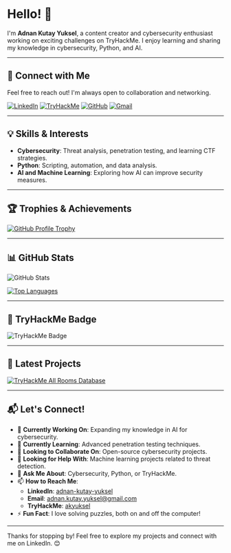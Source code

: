 # Hello! 👋

I'm **Adnan Kutay Yuksel**, a content creator and cybersecurity enthusiast working on exciting challenges on TryHackMe. I enjoy learning and sharing my knowledge in cybersecurity, Python, and AI.

---

## 📌 Connect with Me
Feel free to reach out! I'm always open to collaboration and networking.

[![LinkedIn](https://img.shields.io/badge/-LinkedIn-blue?style=flat-square&logo=linkedin&logoColor=white)](https://linkedin.com/in/adnan-kutay-yuksel)
[![TryHackMe](https://img.shields.io/badge/-TryHackMe-red?style=flat-square&logo=tryhackme&logoColor=white)](https://tryhackme.com/r/p/akyuksel)
[![GitHub](https://img.shields.io/badge/-GitHub-black?style=flat-square&logo=github&logoColor=white)](https://github.com/adnan-kutay-yuksel)
[![Gmail](https://img.shields.io/badge/-Email-D14836?style=flat-square&logo=gmail&logoColor=white)](mailto:adnan.kutay.yuksel@gmail.com)

---

## 💡 Skills & Interests
- **Cybersecurity**: Threat analysis, penetration testing, and learning CTF strategies.
- **Python**: Scripting, automation, and data analysis.
- **AI and Machine Learning**: Exploring how AI can improve security measures.

---

## 🏆 Trophies & Achievements
[![GitHub Profile Trophy](https://github-profile-trophy.vercel.app/?username=adnan-kutay-yuksel&theme=matrix&row=1&column=3)](https://github.com/ryo-ma/github-profile-trophy)

---

## 📊 GitHub Stats
![GitHub Stats](https://github-readme-stats.vercel.app/api?username=adnan-kutay-yuksel&show_icons=true&theme=matrix)

[![Top Languages](https://github-readme-stats.vercel.app/api/top-langs/?username=adnan-kutay-yuksel&layout=compact&theme=matrix)](https://github.com/anuraghazra/github-readme-stats)

---

## 🥇 TryHackMe Badge
<img src="https://tryhackme-badges.s3.amazonaws.com/akyuksel.png" alt="TryHackMe Badge" />

---

## 🚀 Latest Projects
[![TryHackMe All Rooms Database](https://github-readme-stats.vercel.app/api/pin/?username=adnan-kutay-yuksel&repo=tryhackme-all-rooms-database&theme=matrix)](https://github.com/adnan-kutay-yuksel/tryhackme-all-rooms-database/blob/0V0.0branch/README.md)

---

## 📬 Let's Connect!
- 🔭 **Currently Working On**: Expanding my knowledge in AI for cybersecurity.
- 🌱 **Currently Learning**: Advanced penetration testing techniques.
- 👯 **Looking to Collaborate On**: Open-source cybersecurity projects.
- 🤔 **Looking for Help With**: Machine learning projects related to threat detection.
- 💬 **Ask Me About**: Cybersecurity, Python, or TryHackMe.
- 📫 **How to Reach Me**: 
  - **LinkedIn**: [adnan-kutay-yuksel](https://linkedin.com/in/adnan-kutay-yuksel)
  - **Email**: [adnan.kutay.yuksel@gmail.com](mailto:adnan.kutay.yuksel@gmail.com)
  - **TryHackMe**: [akyuksel](https://tryhackme.com/r/p/akyuksel)
- ⚡ **Fun Fact**: I love solving puzzles, both on and off the computer!

---

Thanks for stopping by! Feel free to explore my projects and connect with me on LinkedIn. 😊
